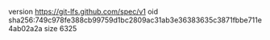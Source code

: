 version https://git-lfs.github.com/spec/v1
oid sha256:749c978fe388cb99759d1bc2809ac31ab3e36383635c3871fbbe711e4ab02a2a
size 6325
